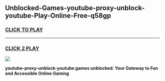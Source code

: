 
## Unblocked-Games-youtube-proxy-unblock-youtube-Play-Online-Free-q58gp
<h3>
<a href="https://premium76.site?title=youtube-proxy-unblock-youtube&ref=26A">CLICK TO PLAY</a></h3>
<hr>

<h3>
<a href="https://premium76.site?title=youtube-proxy-unblock-youtube&ref=26A">CLICK 2 PLAY</a>
  
</h3>

<a href="https://premium76.site?title=youtube-proxy-unblock-youtube&ref=26A"><img src="https://clearcache.store/games.png"></a>


**youtube-proxy-unblock-youtube games unblocked: Your Gateway to Fun and Accessible Online Gaming**
